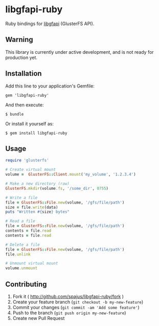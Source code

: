# libgfapi-ruby

Ruby bindings for [libgfapi](https://github.com/gluster/glusterfs/blob/master/api/src/glfs.h)
(GlusterFS API).

## Warning

This library is currently under active development, and is not ready for production yet.

## Installation

Add this line to your application's Gemfile:

    gem 'libgfapi-ruby'

And then execute:

    $ bundle

Or install it yourself as:

    $ gem install libgfapi-ruby

## Usage

```ruby
require 'glusterfs'

# Create virtual mount
volume =  GlusterFS::Client.mount('my_volume', '1.2.3.4')

# Make a new directory (raw)
GlusterFS.mkdir(volume.fs, '/some_dir', 0755)

# Write a file
file = GlusterFS::File.new(volume, '/gfs/file/path')
size = file.write(data)
puts "Written #{size} bytes"

# Read a file
file = GlusterFS::File.new(volume, '/gfs/file/path')
contents = file.read
contents = file.read

# Delete a file
file = GlusterFS::File.new(volume, '/gfs/file/path')
file.unlink

# Unmount virtual mount
volume.unmount
```

## Contributing

1. Fork it ( http://github.com/spajus/libgfapi-ruby/fork )
2. Create your feature branch (`git checkout -b my-new-feature`)
3. Commit your changes (`git commit -am 'Add some feature'`)
4. Push to the branch (`git push origin my-new-feature`)
5. Create new Pull Request
